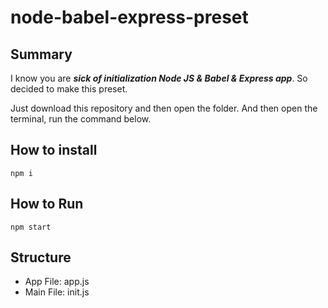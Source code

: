 # node-babel-express-preset

## Summary

I know you are **_sick of initialization Node JS & Babel & Express app_**. So decided to make this preset.

Just download this repository and then open the folder. And then open the terminal, run the command below.

## How to install

```console
npm i
```

## How to Run

```console
npm start
```

## Structure

- App File: app.js
- Main File: init.js

